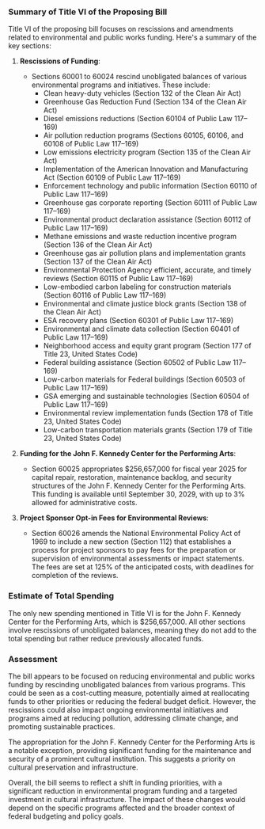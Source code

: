 ### Summary of Title VI of the Proposing Bill

Title VI of the proposing bill focuses on rescissions and amendments related to environmental and public works funding. Here's a summary of the key sections:

1. **Rescissions of Funding**:
   - Sections 60001 to 60024 rescind unobligated balances of various environmental programs and initiatives. These include:
     - Clean heavy-duty vehicles (Section 132 of the Clean Air Act)
     - Greenhouse Gas Reduction Fund (Section 134 of the Clean Air Act)
     - Diesel emissions reductions (Section 60104 of Public Law 117–169)
     - Air pollution reduction programs (Sections 60105, 60106, and 60108 of Public Law 117–169)
     - Low emissions electricity program (Section 135 of the Clean Air Act)
     - Implementation of the American Innovation and Manufacturing Act (Section 60109 of Public Law 117–169)
     - Enforcement technology and public information (Section 60110 of Public Law 117–169)
     - Greenhouse gas corporate reporting (Section 60111 of Public Law 117–169)
     - Environmental product declaration assistance (Section 60112 of Public Law 117–169)
     - Methane emissions and waste reduction incentive program (Section 136 of the Clean Air Act)
     - Greenhouse gas air pollution plans and implementation grants (Section 137 of the Clean Air Act)
     - Environmental Protection Agency efficient, accurate, and timely reviews (Section 60115 of Public Law 117–169)
     - Low-embodied carbon labeling for construction materials (Section 60116 of Public Law 117–169)
     - Environmental and climate justice block grants (Section 138 of the Clean Air Act)
     - ESA recovery plans (Section 60301 of Public Law 117–169)
     - Environmental and climate data collection (Section 60401 of Public Law 117–169)
     - Neighborhood access and equity grant program (Section 177 of Title 23, United States Code)
     - Federal building assistance (Section 60502 of Public Law 117–169)
     - Low-carbon materials for Federal buildings (Section 60503 of Public Law 117–169)
     - GSA emerging and sustainable technologies (Section 60504 of Public Law 117–169)
     - Environmental review implementation funds (Section 178 of Title 23, United States Code)
     - Low-carbon transportation materials grants (Section 179 of Title 23, United States Code)

2. **Funding for the John F. Kennedy Center for the Performing Arts**:
   - Section 60025 appropriates $256,657,000 for fiscal year 2025 for capital repair, restoration, maintenance backlog, and security structures of the John F. Kennedy Center for the Performing Arts. This funding is available until September 30, 2029, with up to 3% allowed for administrative costs.

3. **Project Sponsor Opt-in Fees for Environmental Reviews**:
   - Section 60026 amends the National Environmental Policy Act of 1969 to include a new section (Section 112) that establishes a process for project sponsors to pay fees for the preparation or supervision of environmental assessments or impact statements. The fees are set at 125% of the anticipated costs, with deadlines for completion of the reviews.

### Estimate of Total Spending

The only new spending mentioned in Title VI is for the John F. Kennedy Center for the Performing Arts, which is $256,657,000. All other sections involve rescissions of unobligated balances, meaning they do not add to the total spending but rather reduce previously allocated funds.

### Assessment

The bill appears to be focused on reducing environmental and public works funding by rescinding unobligated balances from various programs. This could be seen as a cost-cutting measure, potentially aimed at reallocating funds to other priorities or reducing the federal budget deficit. However, the rescissions could also impact ongoing environmental initiatives and programs aimed at reducing pollution, addressing climate change, and promoting sustainable practices.

The appropriation for the John F. Kennedy Center for the Performing Arts is a notable exception, providing significant funding for the maintenance and security of a prominent cultural institution. This suggests a priority on cultural preservation and infrastructure.

Overall, the bill seems to reflect a shift in funding priorities, with a significant reduction in environmental program funding and a targeted investment in cultural infrastructure. The impact of these changes would depend on the specific programs affected and the broader context of federal budgeting and policy goals.
